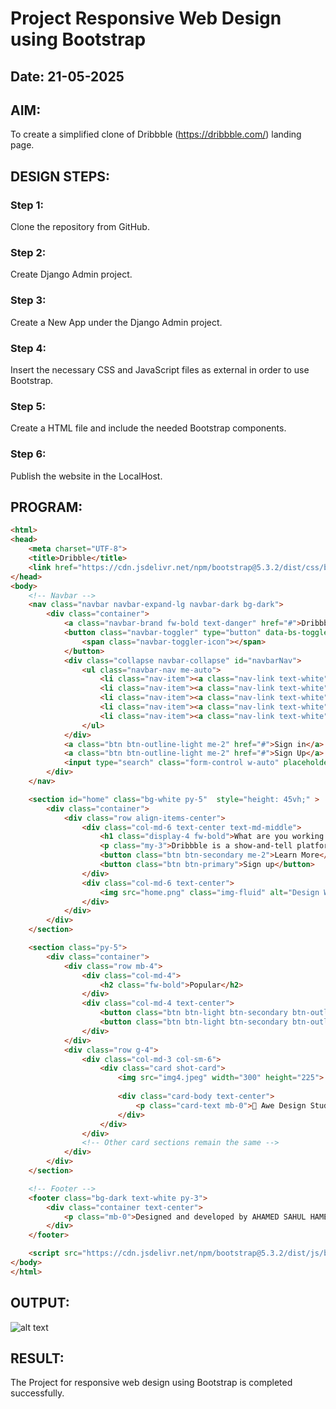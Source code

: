 # Project Responsive Web Design using Bootstrap

## Date: 21-05-2025

## AIM:
To create a simplified clone of Dribbble (https://dribbble.com/) landing page.

## DESIGN STEPS:

### Step 1:
Clone the repository from GitHub.

### Step 2:
Create Django Admin project.

### Step 3:
Create a New App under the Django Admin project.

### Step 4:
Insert the necessary CSS and JavaScript files as external in order to use Bootstrap.

### Step 5:
Create a HTML file and include the needed Bootstrap components.

### Step 6:
Publish the website in the LocalHost.

## PROGRAM:
```html
<html>
<head>
    <meta charset="UTF-8">
    <title>Dribble</title>
    <link href="https://cdn.jsdelivr.net/npm/bootstrap@5.3.2/dist/css/bootstrap.min.css" rel="stylesheet">
</head>
<body>
    <!-- Navbar -->
    <nav class="navbar navbar-expand-lg navbar-dark bg-dark">
        <div class="container">
            <a class="navbar-brand fw-bold text-danger" href="#">Dribbble</a>
            <button class="navbar-toggler" type="button" data-bs-toggle="collapse" data-bs-target="#navbarNav">
                <span class="navbar-toggler-icon"></span>
            </button>
            <div class="collapse navbar-collapse" id="navbarNav">
                <ul class="navbar-nav me-auto">
                    <li class="nav-item"><a class="nav-link text-white" href="#">Shots</a></li>
                    <li class="nav-item"><a class="nav-link text-white" href="#">Designers</a></li>
                    <li class="nav-item"><a class="nav-link text-white" href="#">Teams</a></li>
                    <li class="nav-item"><a class="nav-link text-white" href="#">Community</a></li>
                    <li class="nav-item"><a class="nav-link text-white" href="#">Jobs</a></li>
                </ul>
            </div>
            <a class="btn btn-outline-light me-2" href="#">Sign in</a>
            <a class="btn btn-outline-light me-2" href="#">Sign Up</a>
            <input type="search" class="form-control w-auto" placeholder="Search" style="margin: 20px;">
        </div>
    </nav>

    <section id="home" class="bg-white py-5"  style="height: 45vh;" >
        <div class="container">
            <div class="row align-items-center">
                <div class="col-md-6 text-center text-md-middle">
                    <h1 class="display-4 fw-bold">What are you working on?</h1>
                    <p class="my-3">Dribbble is a show-and-tell platform for designers.</p>
                    <button class="btn btn-secondary me-2">Learn More</button>
                    <button class="btn btn-primary">Sign up</button>
                </div>
                <div class="col-md-6 text-center">
                    <img src="home.png" class="img-fluid" alt="Design Work" style="height: 45vh;">
                </div>
            </div>
        </div>
    </section>

    <section class="py-5">
        <div class="container">
            <div class="row mb-4">
                <div class="col-md-4">
                    <h2 class="fw-bold">Popular</h2>
                </div>
                <div class="col-md-4 text-center">
                    <button class="btn btn-light btn-secondary btn-outline-dark">Now</button>
                    <button class="btn btn-light btn-secondary btn-outline-dark">Shots</button>
                </div>
            </div>
            <div class="row g-4">
                <div class="col-md-3 col-sm-6">
                    <div class="card shot-card">
                        <img src="img4.jpeg" width="300" height="225">
                      
                        <div class="card-body text-center">
                            <p class="card-text mb-0">🔗 Awe Design Studio</p>
                        </div>
                    </div>
                </div>
                <!-- Other card sections remain the same -->
            </div>
        </div>
    </section>

    <!-- Footer -->
    <footer class="bg-dark text-white py-3">
        <div class="container text-center">
            <p class="mb-0">Designed and developed by AHAMED SAHUL HAMEED(24900124)</p>
        </div>
    </footer>

    <script src="https://cdn.jsdelivr.net/npm/bootstrap@5.3.2/dist/js/bootstrap.bundle.min.js"></script>
</body>
</html>
```
## OUTPUT:

![alt text](Screenshot_2025-05-21_174504.png)

## RESULT:
The Project for responsive web design using Bootstrap is completed successfully.